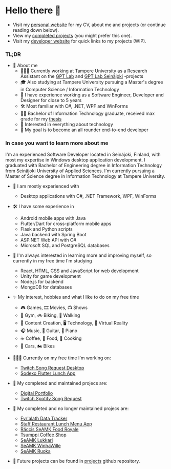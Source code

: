 # Hello there 👋

- Visit my [personal website](https://ala-ranta.la) for my CV, about me and projects (or continue reading down below).
- View my [completed projects](https://ala-ranta.la/projects) (you might prefer this one).
- Visit my [developer website](https://koodattu.dev) for quick links to my projects (WIP).

### TL;DR
- 💭 About me
  - 👩🏻‍💻 Currently working at Tampere University as a Research Assistant on the [GPT Lab](https://gpt-lab.eu/our-team/) and [GPT Lab Seinäjoki](https://www.tuni.fi/fi/tutkimus/gpt-lab-seinajoki) -projects
  - 🎓 Also studying at Tampere University pursuing a Master's degree in Computer Science / Information Technology
  - 💼 I have experience working as a Software Engineer, Developer and Designer for close to 5 years
  - 🛠️ Most familiar with C#, .NET, WPF and WinForms
  - 👨‍🎓 Bachelor of Information Technology graduate, received max grade for my [thesis](https://www.theseus.fi/handle/10024/168319)
  - 🤖 Interested in everything about technology
  - 🚀 My goal is to become an all rounder end-to-end developer

### In case you want to learn more about me

I'm an experienced Software Developer located in Seinäjoki, Finland, with most my expertise in Windows desktop application development. I graduated with Bachelor of Engineering degree in Information Technology from Seinäjoki University of Applied Sciences. I'm currently pursuing a Master of Science degree in Information Technology at Tampere University.

- 💼 I am mostly experienced with
  - Desktop applications with C#, .NET Framework, WPF, WinForms

- 🛠️ I have some experience in
  - Android mobile apps with Java
  - Flutter/Dart for cross-platform mobile apps
  - Flask and Python scripts 
  - Java backend with Spring Boot
  - ASP.NET Web API with C#
  - Microsoft SQL and PostgreSQL databases

- 🌱 I'm always interested in learning more and improving myself, so currently in my free time I'm studying
  - React, HTML, CSS and JavaScript for web development
  - Unity for game development
  - Node.js for backend
  - MongoDB for databases

- ✨ My interest, hobbies and what I like to do on my free time
  - 🎮 Games, 🎞️ Movies, 📺 Shows
  - 💪 Gym, 🚲 Biking, 🚶 Walking
  - 💽 Content Creation, 🖥️ Technology, 🥽 Virtual Reality
  - 🎧 Music, 🎸 Guitar, 🎹 Piano
  - ☕ Coffee, 🥘 Food, 🍳 Cooking
  - 🚗 Cars, 🏍️ Bikes

- 👩🏻‍💻 Currently on my free time I'm working on:
  - [Twitch Song Request Desktop](https://github.com/Koodattu/twitch-song-request-desktop)
  - [Sodexo Flutter Lunch App](https://github.com/Koodattu/sodexo-flutter-lunch-app)

- 🚀 My completed and maintained projecs are:
  - [Digital Portfolio](https://github.com/Koodattu/ala-ranta.la)
  - [Twitch Spotify Song Request](https://github.com/Koodattu/twitch-spotify-song-request)

- 🥅 My completed and no longer maintained projecs are:
  - [Fyr'alath Data Tracker](https://github.com/Koodattu/fyralath-data-tracker)
  - [Staff Restaurant Lunch Menu App](https://github.com/Koodattu/lunch-menu-app)
  - [Räccis SeAMK Food Royale](https://github.com/Koodattu/jere-food-royale-android)
  - [Tsumppi Coffee Shop](https://github.com/Koodattu/tsumppi-coffee-shop)
  - [SeAMK Lukkari](https://github.com/Koodattu/SeAMK-Lukkari)
  - [SeAMK WinhaWille](https://github.com/Koodattu/seamk-winhawille)
  - [SeAMK Ruoka](https://github.com/Koodattu/seamk-ruoka)

- 📑 Future projects can be found in [projects](https://github.com/Koodattu/project-ideas) github repository.
